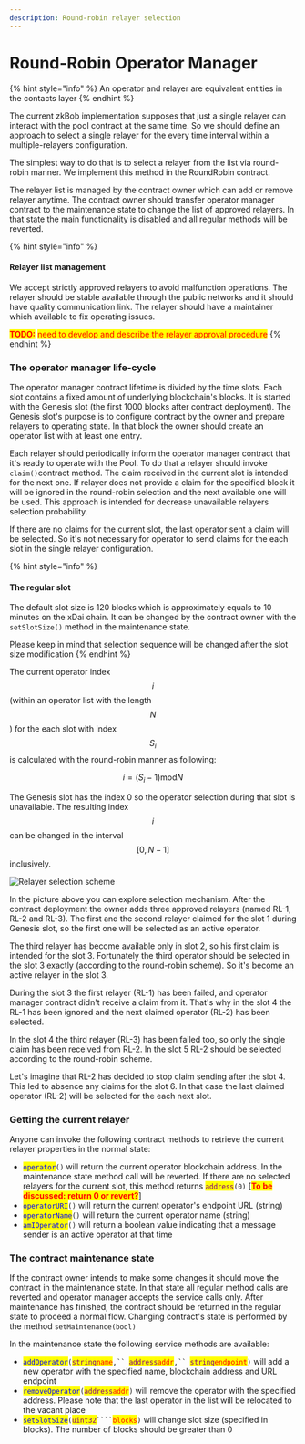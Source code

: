 ```yaml
---
description: Round-robin relayer selection
---
```


# Round-Robin Operator Manager

{% hint style="info" %}
An operator and relayer are equivalent entities in the contacts layer
{% endhint %}

The current zkBob implementation supposes that just a single relayer can interact with the pool contract at the same time. So we should define an approach to select a single relayer for the every time interval within a multiple-relayers configuration.

The simplest way to do that is to select a relayer from the list via round-robin manner. We implement this method in the RoundRobin contract.

The relayer list is managed by the contract owner which can add or remove relayer anytime. The contract owner should transfer operator manager contract to the maintenance state to change the list of approved relayers. In that state the main functionality is disabled and all regular methods will be reverted.

{% hint style="info" %}
#### Relayer list management

We accept strictly approved relayers to avoid malfunction operations. The relayer should be stable available through the public networks and it should have quality communication link. The relayer should have a maintainer which available to fix operating issues.

<mark style="color:red;">**TODO:**</mark> <mark style="color:red;"></mark><mark style="color:red;">need to develop and describe the relayer approval procedure</mark>
{% endhint %}

### The operator manager life-cycle

The operator manager contract lifetime is divided by the time slots. Each slot contains a fixed amount of underlying blockchain's blocks. It is started with the Genesis slot (the first 1000 blocks after contract deployment). The Genesis slot's purpose is to configure contract by the owner and prepare relayers to operating state. In that block the owner should create an operator list with at least one entry.

Each relayer should periodically inform the operator manager contract that it's ready to operate with the Pool. To do that a relayer should invoke `claim()`contract method. The claim received in the current slot is intended for the next one. If relayer does not provide a claim for the specified block it will be ignored in the round-robin selection and the next available one will be used. This approach is intended for decrease unavailable relayers selection probability.

If there are no claims for the current slot, the last operator sent a claim will be selected. So it's not necessary for operator to send claims for the each slot in the single relayer configuration.

{% hint style="info" %}
#### The regular slot

The default slot size is 120 blocks which is approximately equals to 10 minutes on the xDai chain. It can be changed by the contract owner with the `setSlotSize()` method in the maintenance state.

Please keep in mind that selection sequence will be changed after the slot size modification
{% endhint %}

The current operator index $$i$$ (within an operator list with the length $$N$$) for the each slot with index $$S_i$$ is calculated with the round-robin manner as following:

$$
i = (S_i - 1) \text{mod} N
$$

The Genesis slot has the index 0 so the operator selection during that slot is unavailable. The resulting index $$i$$can be changed in the interval $$[0, N-1]$$ inclusively.



![Relayer selection scheme](../../../.gitbook/assets/auction\_240ppi.png)

In the picture above you can explore selection mechanism. After the contract deployment the owner adds three approved relayers (named RL-1, RL-2 and RL-3). The first and the second relayer claimed for the slot 1 during Genesis slot, so the first one will be selected as an active operator.

The third relayer has become available only in slot 2, so his first claim is intended for the slot 3. Fortunately the third operator should be selected in the slot 3 exactly (according to the round-robin scheme). So it's become an active relayer in the slot 3.

During the slot 3 the first relayer (RL-1) has been failed, and operator manager contract didn't receive a claim from it. That's why in the slot 4 the RL-1 has been ignored and the next claimed operator (RL-2) has been selected.

In the slot 4 the third relayer (RL-3) has been failed too, so only the single claim has been received from RL-2. In the slot 5 RL-2 should be selected according to the round-robin scheme.

Let's imagine that RL-2 has decided to stop claim sending after the slot 4. This led to absence any claims for the slot 6. In that case the last claimed operator (RL-2) will be selected for the each next slot.

### Getting the current relayer

Anyone can invoke the following contract methods to retrieve the current relayer properties in the normal state:

* <mark style="color:blue;">`operator`</mark>`()` will return the current operator blockchain address. In the maintenance state  method call will be reverted. If there are no selected relayers for the current slot, this method returns <mark style="color:purple;">`address`</mark>`(0)` \[<mark style="color:red;">**To be discussed: return 0 or revert?**</mark>]
* <mark style="color:blue;">`operatorURI`</mark>`()` will return the current operator's endpoint URL (string)
* <mark style="color:blue;">`operatorName`</mark>`()` will return the current operator name (string)
* <mark style="color:blue;">`amIOperator`</mark>`()` will return a boolean value indicating that a message sender is an active operator at that time

### The contract maintenance state

If the contract owner intends to make some changes it should move the contract in the maintenance state. In that state all regular method calls are reverted and operator manager accepts the service calls only. After maintenance has finished, the contract should be returned in the regular state to proceed a normal flow. Changing contract's state is performed by the method `setMaintenance(bool)`

In the maintenance state the following service methods are available:

* <mark style="color:blue;">`addOperator`</mark>`(`<mark style="color:purple;">`string`</mark><mark style="color:red;">`name`</mark>`,`` `<mark style="color:purple;">`address`</mark><mark style="color:red;">`addr`</mark>`,`` `<mark style="color:purple;">`string`</mark><mark style="color:red;">`endpoint`</mark>`)` will add a new operator with the specified name, blockchain address and URL endpoint
* <mark style="color:blue;">`removeOperator`</mark>`(`<mark style="color:purple;">`address`</mark><mark style="color:red;">`addr`</mark>`)` will remove the operator with the specified address. Please note that the last operator in the list will be relocated to the vacant place
* <mark style="color:blue;">`setSlotSize`</mark>`(`<mark style="color:purple;">`uint32`</mark>` ```` `<mark style="color:red;">`blocks`</mark>`)` will change slot size (specified in blocks). The number of blocks should be greater than 0

